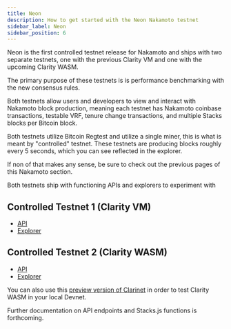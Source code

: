 ```yaml
---
title: Neon
description: How to get started with the Neon Nakamoto testnet
sidebar_label: Neon
sidebar_position: 6
---
```


Neon is the first controlled testnet release for Nakamoto and ships with two separate testnets, one with the previous Clarity VM and one with the upcoming Clarity WASM.

The primary purpose of these testnets is is performance benchmarking with the new consensus rules.

Both testnets allow users and developers to view and interact with Nakamoto block production, meaning each testnet has Nakamoto coinbase transactions, testable VRF, tenure change transactions, and multiple Stacks blocks per Bitcoin block.

Both testnets utilize Bitcoin Regtest and utilize a single miner, this is what is meant by "controlled" testnet. These testnets are producing blocks roughly every 5 seconds, which you can see reflected in the explorer.

If non of that makes any sense, be sure to check out the previous pages of this Nakamoto section.

Both testnets ship with functioning APIs and explorers to experiment with

## Controlled Testnet 1 (Clarity VM)

- [API](https://api.nakamoto-1.hiro.so/extended/v1/status)
- [Explorer](https://explorer.hiro.so/blocks?chain=testnet&api=https://api.nakamoto-1.hiro.so)

## Controlled Testnet 2 (Clarity WASM)

- [API](https://api.nakamoto-2.hiro.so/extended/v1/status)
- [Explorer](https://explorer.hiro.so/blocks?chain=testnet&api=https://api.nakamoto-2.hiro.so)

You can also use this [preview version of Clarinet](https://github.com/hirosystems/clarinet/releases/tag/nakamoto-preview-1) in order to test Clarity WASM in your local Devnet.

Further documentation on API endpoints and Stacks.js functions is forthcoming.
